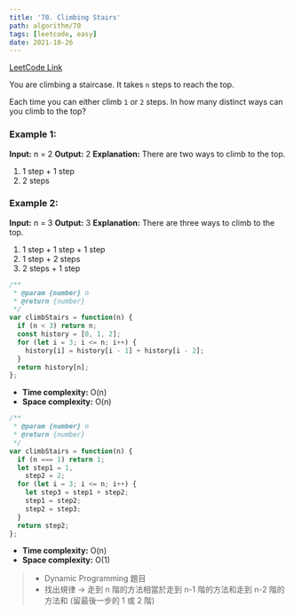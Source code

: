 ```yaml
---
title: '70. Climbing Stairs'
path: algorithm/70
tags: [leetcode, easy]
date: 2021-10-26
---
```


[LeetCode Link](https://leetcode.com/problems/climbing-stairs/)

You are climbing a staircase. It takes `n` steps to reach the top.

Each time you can either climb `1` or `2` steps. In how many distinct ways can you climb to the top?

### Example 1:

**Input:** n = 2
**Output:** 2
**Explanation:** There are two ways to climb to the top.

1. 1 step + 1 step
2. 2 steps

### Example 2:

**Input:** n = 3
**Output:** 3
**Explanation:** There are three ways to climb to the top.

1. 1 step + 1 step + 1 step
2. 1 step + 2 steps
3. 2 steps + 1 step

```javascript
/**
 * @param {number} n
 * @return {number}
 */
var climbStairs = function(n) {
  if (n < 3) return n;
  const history = [0, 1, 2];
  for (let i = 3; i <= n; i++) {
    history[i] = history[i - 1] + history[i - 2];
  }
  return history[n];
};
```

- **Time complexity:** O(n)
- **Space complexity:** O(n)

```javascript
/**
 * @param {number} n
 * @return {number}
 */
var climbStairs = function(n) {
  if (n === 1) return 1;
  let step1 = 1,
    step2 = 2;
  for (let i = 3; i <= n; i++) {
    let step3 = step1 + step2;
    step1 = step2;
    step2 = step3;
  }
  return step2;
};
```

- **Time complexity:** O(n)
- **Space complexity:** O(1)

> - Dynamic Programming 題目
> - 找出規律 → 走到 n 階的方法相當於走到 n-1 階的方法和走到 n-2 階的方法和 (留最後一步的 1 或 2 階)

